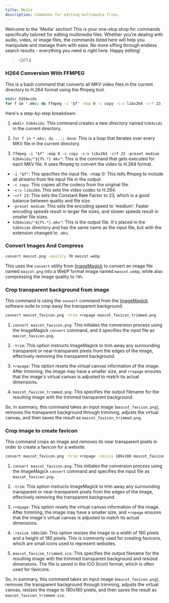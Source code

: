 ```yaml
---
title: Media
description: Commands for editing multimedia files.
---
```

Welcome to the 'Media' section! This is your one-stop shop for commands specifically tailored for editing multimedia files. Whether you're dealing with audio, video, or image files, the commands listed here will help you manipulate and manage them with ease. No more sifting through endless search results - everything you need is right here. Happy editing!
> -GPT4


### H264 Conversion With FFMPEG
This is a bash command that converts all MKV video files in the current directory to H.264 format using the ffmpeg tool.
```bash
mkdir h264vids
for f in *.mkv; do ffmpeg -i "$f" -map 0 -c copy -c:v libx264 -crf 23 -preset medium h264vids/"${f%.*}.mkv"; done;
```
Here's a step-by-step breakdown:

1. `mkdir h264vids`: This command creates a new directory named `h264vids` in the current directory.

2. `for f in *.mkv; do ...; done`: This is a loop that iterates over every MKV file in the current directory.

3. `ffmpeg -i "$f" -map 0 -c copy -c:v libx264 -crf 23 -preset medium h264vids/"${f%.*}.mkv"`: This is the command that gets executed for each MKV file. It uses ffmpeg to convert the video to H.264 format.

- `-i "$f"`: This specifies the input file.
-map 0: This tells ffmpeg to include all streams from the input file in the output.
- `-c copy`: This copies all the codecs from the original file.
- `-c:v libx264`: This sets the video codec to H.264.
- `-crf 23`: This sets the Constant Rate Factor to 23, which is a good balance between quality and file size.
- `-preset medium`: This sets the encoding speed to 'medium'. Faster encoding speeds result in larger file sizes, and slower speeds result in smaller file sizes.
- `h264vids/"${f%.*}.mkv"`: This is the output file. It's placed in the `h264vids` directory and has the same name as the input file, but with the extension changed to `.mkv`.

### Convert Images And Compress
```bash
convert mascot.png -quality 70 mascot.webp
```
This uses the `convert` utility from [ImageMagick](https://www.imagemagick.org/) to convert an image file named `mascot.png` into a WebP format image named `mascot.webp`, while also compressing the image quality to `70%`.

### Crop transparent background from image
This command is using the `convert` command from the [ImageMagick](https://www.imagemagick.org/) software suite to crop away the transparent background.
```bash
convert mascot_favicon.png -trim +repage mascot_favicon_trimmed.png
```
1. `convert mascot_favicon.png`: This initiates the conversion process using the ImageMagick `convert` command, and it specifies the input file as `mascot_favicon.png`.

2. `-trim`: This option instructs ImageMagick to trim away any surrounding transparent or near-transparent pixels from the edges of the image, effectively removing the transparent background.

3. `+repage`: This option resets the virtual canvas information of the image. After trimming, the image may have a smaller size, and `+repage` ensures that the image's virtual canvas is adjusted to match its actual dimensions.

4. `mascot_favicon_trimmed.png`: This specifies the output filename for the resulting image with the trimmed transparent background.

So, in summary, this command takes an input image (`mascot_favicon.png`), removes the transparent background through trimming, adjusts the virtual canvas, and then saves the result as `mascot_favicon_trimmed.png`.

### Crop image to create favicon
This command crops an image and removes its near transparent pixels in order to create a favicon for a website.
```bash
convert mascot_favicon.png -trim +repage -resize 180x180 mascot_favicon_trimmed.ico
```
1. `convert mascot_favicon.png`: This initiates the conversion process using the ImageMagick `convert` command and specifies the input file as `mascot_favicon.png`.

2. `-trim`: This option instructs ImageMagick to trim away any surrounding transparent or near-transparent pixels from the edges of the image, effectively removing the transparent background.

3. `+repage`: This option resets the virtual canvas information of the image. After trimming, the image may have a smaller size, and `+repage` ensures that the image's virtual canvas is adjusted to match its actual dimensions.

4. `-resize 180x180`: This option resizes the image to a width of 180 pixels and a height of 180 pixels. This is commonly used for creating favicons, which are small icons used to represent websites.

5. `mascot_favicon_trimmed.ico`: This specifies the output filename for the resulting image with the trimmed transparent background and resized dimensions. The file is saved in the ICO (Icon) format, which is often used for favicons.

So, in summary, this command takes an input image (`mascot_favicon.png`), removes the transparent background through trimming, adjusts the virtual canvas, resizes the image to 180x180 pixels, and then saves the result as `mascot_favicon_trimmed.ico`.

